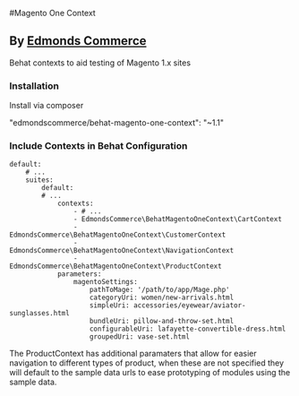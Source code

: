 #Magento One Context
## By [Edmonds Commerce](https://www.edmondscommerce.co.uk)

Behat contexts to aid testing of Magento 1.x sites

### Installation

Install via composer

"edmondscommerce/behat-magento-one-context": "~1.1"


### Include Contexts in Behat Configuration

```
default:
    # ...
    suites:
        default:
        # ...
            contexts:
                - # ...
                - EdmondsCommerce\BehatMagentoOneContext\CartContext
                - EdmondsCommerce\BehatMagentoOneContext\CustomerContext
                - EdmondsCommerce\BehatMagentoOneContext\NavigationContext
                - EdmondsCommerce\BehatMagentoOneContext\ProductContext
            parameters:
                magentoSettings:                         
                    pathToMage: '/path/to/app/Mage.php'
                    categoryUri: women/new-arrivals.html
                    simpleUri: accessories/eyewear/aviator-sunglasses.html
                    bundleUri: pillow-and-throw-set.html
                    configurableUri: lafayette-convertible-dress.html
                    groupedUri: vase-set.html

```

The ProductContext has additional paramaters that allow for easier navigation to different types of product,
when these are not specified they will default to the sample data urls to ease prototyping of modules using the sample data.
